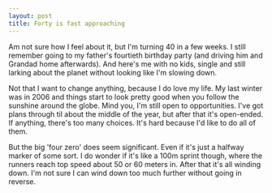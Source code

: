 ```yaml
---
layout: post
title: Forty is fast approaching
---
```

Am not sure how I feel about it, but I'm turning 40 in a few weeks. I still remember going to my father's fourtieth birthday party (and driving him and Grandad home afterwards). And here's me with no kids, single and still larking about the planet without looking like I'm slowing down.

Not that I want to change anything, because I do love my life. My last winter was in 2006 and things start to look pretty good when you follow the sunshine around the globe. Mind you, I'm still open to opportunities. I've got plans through til about the middle of the year, but after that it's open-ended. If anything, there's too many choices. It's hard because I'd like to do all of them.

But the big 'four zero' does seem significant. Even if it's just a halfway marker of some sort. I do wonder if it's like a 100m sprint though, where the runners reach top speed about 50 or 60 meters in. After that it's all winding down. I'm not sure I can wind down too much further without going in reverse.